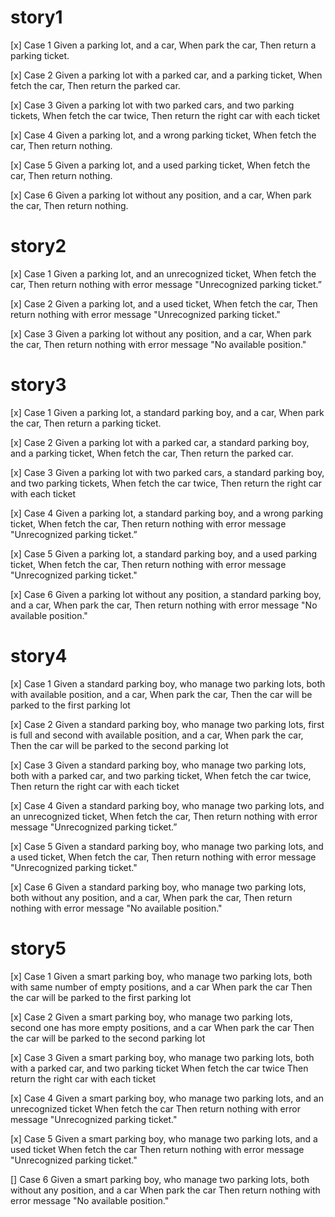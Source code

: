# story1
[x] Case 1 
    Given a parking lot, and a car, 
    When park the car, 
    Then return a parking ticket.

[x] Case 2 
    Given a parking lot with a parked car, and a parking ticket, 
    When fetch the car, 
    Then return the parked car.

[x] Case 3 
    Given a parking lot with two parked cars, and two parking tickets, 
    When fetch the car twice, 
    Then return the right car with each ticket

[x] Case 4 
    Given a parking lot, and a wrong parking ticket, 
    When fetch the car, 
    Then return nothing.

[x] Case 5 
    Given a parking lot, and a used parking ticket, 
    When fetch the car, 
    Then return nothing.

[x] Case 6 
    Given a parking lot without any position, and a car, 
    When park the car, 
    Then return nothing.

# story2
[x] Case 1
    Given a parking lot, and an unrecognized ticket, 
    When fetch the car, 
    Then return nothing with error message "Unrecognized parking ticket.”

[x] Case 2
    Given a parking lot, and a used ticket, 
    When fetch the car, 
    Then return nothing with error message "Unrecognized parking ticket."

[x] Case 3 
    Given a parking lot without any position, and a car, 
    When park the car, 
    Then return nothing with error message "No available position."

# story3
[x] Case 1
    Given a parking lot, a standard parking boy, and a car, 
    When park the car, 
    Then return a parking ticket.

[x] Case 2 
    Given a parking lot with a parked car, a standard parking boy, and a parking ticket, 
    When fetch the car, 
    Then return the parked car.

[x] Case 3
    Given a parking lot with two parked cars, a standard parking boy, and two parking tickets, 
    When fetch the car twice, 
    Then return the right car with each ticket

[x] Case 4
    Given a parking lot, a standard parking boy, and a wrong parking ticket, 
    When fetch the car, 
    Then return nothing with error message "Unrecognized parking ticket.”

[x] Case 5
    Given a parking lot, a standard parking boy, and a used parking ticket, 
    When fetch the car, 
    Then return nothing with error message "Unrecognized parking ticket."

[x] Case 6
    Given a parking lot without any position, a standard parking boy, and a car, 
    When park the car, 
    Then return nothing with error message "No available position."

# story4
[x] Case 1
    Given a standard parking boy, who manage two parking lots, both with available position, and a car, 
    When park the car, 
    Then the car will be parked to the first parking lot

[x] Case 2
    Given a standard parking boy, who manage two parking lots, first is full and second with available position, and a car, 
    When park the car, 
    Then the car will be parked to the second parking lot

[x] Case 3 
    Given a standard parking boy, who manage two parking lots, both with a parked car, and two parking ticket, 
    When fetch the car twice, 
    Then return the right car with each ticket

[x] Case 4
    Given a standard parking boy, who manage two parking lots, and an unrecognized ticket, 
    When fetch the car, 
    Then return nothing with error message "Unrecognized parking ticket.”

[x] Case 5
    Given a standard parking boy, who manage two parking lots, and a used ticket, 
    When fetch the car, 
    Then return nothing with error message "Unrecognized parking ticket."

[x] Case 6
    Given a standard parking boy, who manage two parking lots, both without any position, and a car, 
    When park the car, 
    Then return nothing with error message "No available position."

# story5
[x] Case 1
    Given a smart parking boy, who manage two parking lots, both with same number of empty positions, and a car
    When park the car
    Then the car will be parked to the first parking lot

[x] Case 2
    Given a smart parking boy, who manage two parking lots, second one has more empty positions, and a car
    When park the car
    Then the car will be parked to the second parking lot

[x] Case 3
    Given a smart parking boy, who manage two parking lots, both with a parked car, and two parking ticket
    When fetch the car twice
    Then return the right car with each ticket

[x] Case 4
    Given a smart parking boy, who manage two parking lots, and an unrecognized ticket
    When fetch the car
    Then return nothing with error message "Unrecognized parking ticket."

[x] Case 5
    Given a smart parking boy, who manage two parking lots, and a used ticket
    When fetch the car
    Then return nothing with error message "Unrecognized parking ticket."

[] Case 6
    Given a smart parking boy, who manage two parking lots, both without any position, and a car
    When park the car
    Then return nothing with error message "No available position."